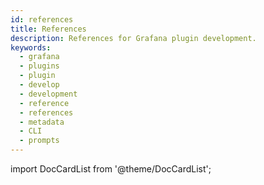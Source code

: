 ```yaml
---
id: references
title: References
description: References for Grafana plugin development.
keywords:
  - grafana
  - plugins
  - plugin
  - develop
  - development
  - reference
  - references
  - metadata
  - CLI
  - prompts
---
```


import DocCardList from '@theme/DocCardList';

<DocCardList />
